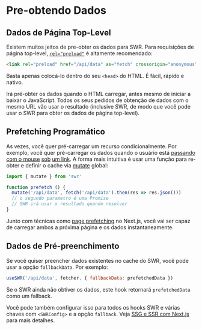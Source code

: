 # Pre-obtendo Dados

## Dados de Página Top-Level

Existem muitos jeitos de pre-obter os dados para SWR. Para requisições de página top-level, [`rel="preload"`](https://developer.mozilla.org/en-US/docs/Web/HTML/Preloading_content) é altamente recomendado:

```html
<link rel="preload" href="/api/data" as="fetch" crossorigin="anonymous">
```

Basta apenas colocá-lo dentro do seu `<head>` do HTML. É fácil, rápido e nativo.

Irá pré-obter os dados quando o HTML carregar, antes mesmo de iniciar a baixar o JavaScript. Todos os seus pedidos de obtenção de dados com o mesmo URL vão usar o resultado (inclusive SWR, de modo que você pode usar o SWR para obter os dados de página top-level).

## Prefetching Programático

As vezes, você quer pré-carregar um recurso condicionalmente. Por exemplo, você quer pré-carregar os dados quando o usuário está [passando com o mouse](https://github.com/GoogleChromeLabs/quicklink) [sob](https://github.com/guess-js/guess) [um link](https://instant.page). A forma mais intuitiva é usar uma função para re-obter e definir o cache via [mutate](/docs/mutation) global:

```js
import { mutate } from 'swr'

function prefetch () {
  mutate('/api/data', fetch('/api/data').then(res => res.json()))
  // o segundo parametro é uma Promise
  // SWR irá usar o resultado quando resolver
}
```

Junto com técnicas como [page prefetching](https://nextjs.org/docs/api-reference/next/router#routerprefetch) no Next.js, você vai ser capaz de carregar ambos a próxima página e os dados instantaneamente.

## Dados de Pré-preenchimento

Se você quiser preencher dados existentes no cache do SWR, você pode usar a opção `fallbackData`. Por exemplo:

```jsx
useSWR('/api/data', fetcher, { fallbackData: prefetchedData })
```

Se o SWR ainda não obtiver os dados, este hook retornará `prefetchedData` como um fallback.

Você pode também configurar isso para todos os hooks SWR e várias chaves com `<SWRConfig>` e a opção `fallback`. Veja [SSG e SSR com Next.js](/docs/with-nextjs) para mais detalhes.
